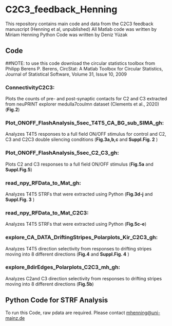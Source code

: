 # C2C3_feedback_Henning
This repository contains main code and data from the C2C3 feedback manuscript (Henning et al, unpublished)
All Matlab code was written by Miriam Henning 
Python Code was written by Deniz Yüzak 


## Code 

##NOTE: to use this code download the circular statistics toolbox from Philipp Berens 
P. Berens, CircStat: A Matlab Toolbox for Circular Statistics, Journal of Statistical Software, Volume 31, Issue 10, 2009 

### ConnectivityC2C3:
Plots the counts of pre- and post-synaptic contacts for C2 and C3 extracted from neuPRINT explorer medulla7coulmn dataset (Clements et al., 2020) (**Fig.2**) 

### Plot_ONOFF_FlashAnalysis_5sec_T4T5_CA_BG_sub_SIMA_gh:
Analyzes T4T5 responses to a full field ON/OFF stimulus for control and C2, C3 and C2C3 double silencing conditions  (**Fig.3a,b,c** and **Suppl.Fig. 2** )

### Plot_ONOFF_FlashAnalysis_5sec_C2_C3_gh:
Plots C2 and C3 responses to a full field ON/OFF stimulus (**Fig.5a** and **Suppl.Fig.5**)

### read_npy_RFData_to_Mat_gh:
Analyzes T4T5 STRFs that were extracted using Python (**Fig.3d-j** and **Suppl.Fig. 3** )

### read_npy_RFData_to_Mat_C2C3:
Analyzes T4T5 STRFs that were extracted using Python (**Fig.5c-e**)

### explore_CA_DATA_DriftingStripes_Polarplots_Kir_C2C3_gh:
Analyzes T4T5 direction selectivity from responses to drifting stripes moving into 8 different directions (**Fig.4** and **Suppl.Fig. 4** )

### explore_8dirEdges_Polarplots_C2C3_mh_gh:
Analyzes C2and C3 direction selectivity from responses to drifting stripes moving into 8 different directions (**Fig.5b**)



## Python Code for STRF Analysis 
To run this Code, raw pdata are required. Please contact mhenning@uni-mainz.de
